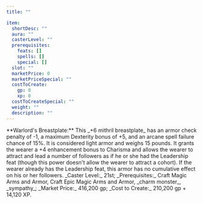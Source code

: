```yaml
---
title: ""

item:
  shortDesc: ""
  aura: ""
  casterLevel: ""
  prerequisites:
    feats: []
    spells: []
    special: []
  slot: ""
  marketPrice: 0
  marketPriceSpecial: ""
  costToCreate:
    gp: 0
    xp: 0
  costToCreateSpecial: ""
  weight: ""
  description: ""
---
```

<p id="warlords-breastplate">**Warlord's Breastplate:** This _+6 mithril breastplate_ has an armor check penalty of -1, a maximum Dexterity bonus of +5, and an arcane spell failure chance of 15%. It is considered light armor and weighs 15 pounds. It grants the wearer a +4 enhancement bonus to Charisma and allows the wearer to attract and lead a number of followers as if he or she had the Leadership feat (though this power doesn't allow the wearer to attract a cohort). If the wearer already has the Leadership feat, this armor has no cumulative effect on his or her followers.
_Caster Level:_ 21st; _Prerequisites:_ Craft Magic Arms and Armor, Craft Epic Magic Arms and Armor, _charm monster_, _sympathy_; _Market Price:_ 416,200 gp; _Cost to Create:_ 210,200 gp + 14,120 XP.
